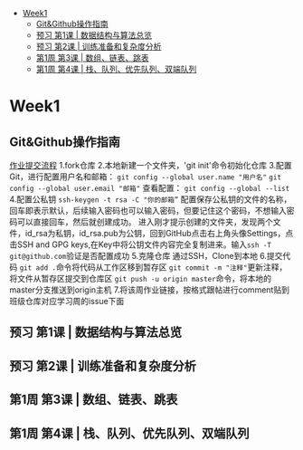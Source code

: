 - [Week1](#week1)
  - [Git&Github操作指南](#gitgithub操作指南)
  - [预习 第1课 | 数据结构与算法总览](#预习-第1课--数据结构与算法总览)
  - [预习 第2课 | 训练准备和复杂度分析](#预习-第2课--训练准备和复杂度分析)
  - [第1周 第3课 | 数组、链表、跳表](#第1周-第3课--数组链表跳表)
  - [第1周 第4课 | 栈、队列、优先队列、双端队列](#第1周-第4课--栈队列优先队列双端队列)

#  Week1
## Git&Github操作指南
[作业提交流程](https://shimo.im/docs/m5rtM8K8rNsjw5jk/)
1.fork仓库
2.本地新建一个文件夹，'git init'命令初始化仓库
3.配置Git，进行配置用户名和邮箱：
`git config --global user.name "用户名"`
`git config --global user.email "邮箱"`
查看配置：
`git config --global --list`
4.配置公私钥
`ssh-keygen -t rsa -C "你的邮箱”`
配置保存公私钥的文件的名称，回车即表示默认，后续输入密码也可以输入密码，但要记住这个密码，不想输入密码可以直接回车，然后就创建成功。
进入刚才提示创建的文件夹，发现两个文件，id_rsa为私钥，id_rsa.pub为公钥，回到GitHub点击右上角头像Settings，点击SSH and GPG keys,在Key中将公钥文件内容完全复制进来。输入`ssh -T git@github.com`验证是否配置成功
5.克隆仓库
通过SSH，Clone到本地
6.提交代码
`git add .`命令将代码从工作区移到暂存区
`git commit -m "注释"`更新注释，将文件从暂存区提交到仓库区
`git push -u origin master`命令，将本地的master分支推送到origin主机
7.将该周作业链接，按格式跟帖进行comment贴到班级仓库对应学习周的issue下面

## 预习 第1课 | 数据结构与算法总览

##  预习 第2课 | 训练准备和复杂度分析

## 第1周 第3课 | 数组、链表、跳表

## 第1周 第4课 | 栈、队列、优先队列、双端队列